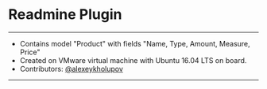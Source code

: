 # Readmine Plugin
---
  - Contains model "Product" with fields "Name, Type, Amount, Measure, Price"
  - Created on VMware virtual machine with Ubuntu 16.04 LTS on board.
  - Contributors: [@alexeykholupov](https://github.com/alexeykholupov)
---